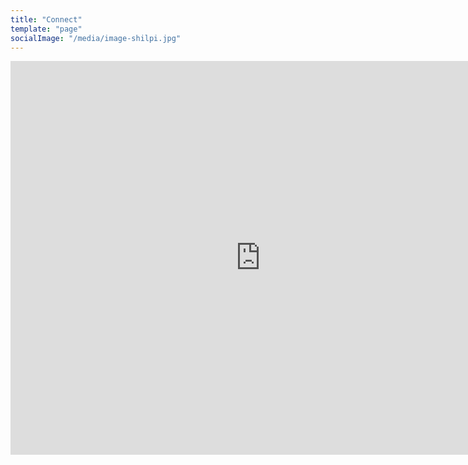 ```yaml
---
title: "Connect"
template: "page"
socialImage: "/media/image-shilpi.jpg"
---
```

  
<!-- Calendly inline widget begin -->
<!-- <embed src="https://calendly.com/shilpiagrawal/salad-with-shilpi" style="min-width:320px;height:630px;" /> -->
<!-- Calendly inline widget end -->

<!-- Calendly inline widget begin -->
<div align="center">
<embed src="https://calendly.com/shilpiagrawal/salad-with-shilpi"  style="min-width:800px;height:630px "> </embed>
<script type="text/javascript" src="https://assets.calendly.com/assets/external/widget.js"></script>
<div>
<!-- Calendly inline widget end -->
